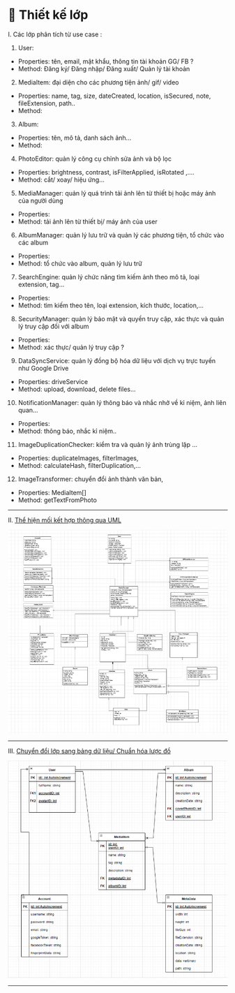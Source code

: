 # 🧩 Thiết kế lớp
I. Các lớp phân tích từ use case :
1. User:
  - Properties: tên, email, mật khẩu, thông tin tài khoản GG/ FB ?
  - Method: Đăng ký/ Đăng nhập/ Đăng xuất/ Quản lý tài khoản

2. MediaItem: đại diện cho các phương tiện ảnh/ gif/ video
- Properties: name, tag, size, dateCreated, location, isSecured, note, fileExtension, path..
- Method:

3. Album:
- Properties: tên, mô tả, danh sách ảnh...
- Method:

4. PhotoEditor: quản lý công cụ chỉnh sửa ảnh và bộ lọc
- Properties: brightness, contrast, isFilterApplied, isRotated ,....
- Method: cắt/ xoay/ hiệu ứng...

5. MediaManager: quản lý quá trình tải ảnh lên từ thiết bị hoặc máy ảnh của người dùng
- Properties:
- Method: tải ảnh lên từ thiết bị/ máy ảnh của user

6. AlbumManager: quản lý lưu trữ và quản lý các phương tiện, tổ chức vào các album
- Properties:
- Method: tổ chức vào album, quản lý lưu trữ

7. SearchEngine: quản lý chức năng tìm kiếm ảnh theo mô tả, loại extension, tag...
- Properties:
- Method: tìm kiếm theo tên, loại extension, kích thước, location,...

8. SecurityManager: quản lý bảo mật và quyền truy cập, xác thực và quản lý truy cập đối với album
- Properties:
- Method: xác thực/ quản lý truy cập ?

9. DataSyncService: quản lý đồng bộ hóa dữ liệu với dịch vụ trực tuyến như Google Drive
- Properties: driveService
- Method: upload, download, delete files...

10. NotificationManager: quản lý thông báo và nhắc nhở về kỉ niệm, ảnh liên quan...
- Properties:
- Method: thông báo, nhắc kỉ niệm..

11. ImageDuplicationChecker: kiểm tra và quản lý ảnh trùng lặp ...
- Properties: duplicateImages, filterImages, 
- Method: calculateHash, filterDuplication,...

12. ImageTransformer: chuyển đổi ảnh thành văn bản,
- Properties: MediaItem[]
- Method: getTextFromPhoto

___

II. [Thể hiện mối kết hợp thông qua UML](./uml.diagram/ClassModeling.mdj)

![image](./assets/images/classes.uml.png)


___

III. [Chuyển đổi lớp sang bảng dữ liệu/ Chuẩn hóa lược đồ](.uml.diagram/DB.Schema.drawio)

![image](./assets/images/db.uml.png)


___


